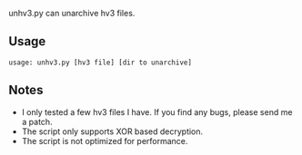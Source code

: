 unhv3.py can unarchive hv3 files.

## Usage
    usage: unhv3.py [hv3 file] [dir to unarchive]

## Notes

- I only tested a few hv3 files I have. If you find any bugs,
  please send me a patch.
- The script only supports XOR based decryption.
- The script is not optimized for performance.
